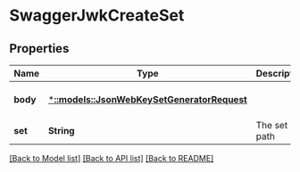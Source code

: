 # SwaggerJwkCreateSet

## Properties
Name | Type | Description | Notes
------------ | ------------- | ------------- | -------------
**body** | [***::models::JsonWebKeySetGeneratorRequest**](jsonWebKeySetGeneratorRequest.md) |  | [optional] [default to null]
**set** | **String** | The set in: path | [default to null]

[[Back to Model list]](../README.md#documentation-for-models) [[Back to API list]](../README.md#documentation-for-api-endpoints) [[Back to README]](../README.md)



